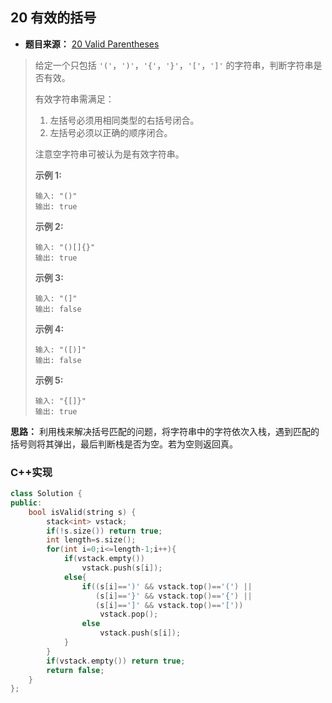 ## 20 有效的括号

* **题目来源：** [20 Valid Parentheses](https://leetcode-cn.com/problems/valid-parentheses/)

> 给定一个只包括 `'('`，`')'`，`'{'`，`'}'`，`'['`，`']'` 的字符串，判断字符串是否有效。
>
> 有效字符串需满足：
>
> 1. 左括号必须用相同类型的右括号闭合。
> 2. 左括号必须以正确的顺序闭合。
>
> 注意空字符串可被认为是有效字符串。
>
> **示例 1:**
>
> ```
> 输入: "()"
> 输出: true
> ```
>
> **示例 2:**
>
> ```
> 输入: "()[]{}"
> 输出: true
> ```
>
> **示例 3:**
>
> ```
> 输入: "(]"
> 输出: false
> ```
>
> **示例 4:**
>
> ```
> 输入: "([)]"
> 输出: false
> ```
>
> **示例 5:**
>
> ```
> 输入: "{[]}"
> 输出: true
> ```

**思路：** 利用栈来解决括号匹配的问题，将字符串中的字符依次入栈，遇到匹配的括号则将其弹出，最后判断栈是否为空。若为空则返回真。

### C++实现

```C++
class Solution {
public:
    bool isValid(string s) {
        stack<int> vstack;
        if(!s.size()) return true;
        int length=s.size();
        for(int i=0;i<=length-1;i++){
            if(vstack.empty()) 
                vstack.push(s[i]);
            else{
                if((s[i]==')' && vstack.top()=='(') ||
                   (s[i]=='}' && vstack.top()=='{') ||
                   (s[i]==']' && vstack.top()=='['))
                    vstack.pop();
                else
                    vstack.push(s[i]);
            }
        }
        if(vstack.empty()) return true;
        return false;
    }
};
```

